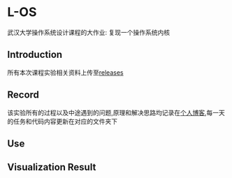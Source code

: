 # L-OS

武汉大学操作系统设计课程的大作业: 复现一个操作系统内核

## Introduction

所有本次课程实验相关资料上传至[releases](https://github.com/luzhixing12345/L-OS/releases/tag/v0.0.1)

## Record

该实验所有的过程以及中途遇到的问题,原理和解决思路均记录在[个人博客](https://luzhixing12345.github.io/tags/OS/),每一天的任务和代码内容更新在对应的文件夹下

## Use

## Visualization Result
